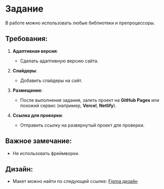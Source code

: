 # Задание

В работе можно использовать любые библиотеки и препроцессоры.

## Требования:

1. **Адаптивная версия**:
   - Сделать адаптивную версию сайта.

2. **Слайдеры**:
   - Добавить слайдеры на сайт.

3. **Размещение**:
   - После выполнения задания, залить проект на **GitHub Pages** или похожий сервис (например, **Vercel**, **Netlify**).

4. **Ссылка для проверки**:
   - Отправить ссылку на развернутый проект для проверки.

## Важное замечание:
- Не использовать фреймворки.

## Дизайн:
- Макет можно найти по следующей ссылке: [Figma дизайн](https://www.figma.com/file/1yRjsULIaRwt2lLPdga6V2/%D0%BF%D0%BB%D0%B0%D1%82%D1%84%D0%BE%D1%80%D0%BC%D0%B0-%D0%B4%D0%BB%D1%8F-%D0%B1%D0%B8%D0%B7%D0%BD%D0%B5%D1%81%D0%B0?type=design&node-id=0-1&mode=design)
